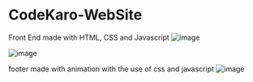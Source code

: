 # CodeKaro-WebSite

Front End made with HTML, CSS and Javascript
![image](https://user-images.githubusercontent.com/62851436/210304437-86829075-633b-463f-987c-ca5a5ca1d075.png)

![image](https://user-images.githubusercontent.com/62851436/210304513-021ff831-ab4e-49f5-87aa-c1875d3c454d.png)

footer made with animation with the use of css and javascript 
![image](https://user-images.githubusercontent.com/62851436/210304557-b91a7d70-87d7-4f23-85b7-4d02a5bbf68a.png)

